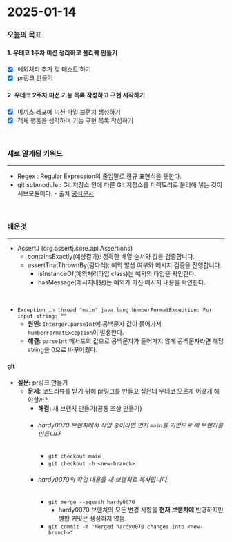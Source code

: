 # 2025-01-14

### 오늘의 목표

#### 1. 우테코 1주차 미션 정리하고 풀리퀘 만들기
- [x] 예외처리 추가 및 테스트 하기
- [x] pr링크 만들기

#### 2. 우테코 2주차 미션 기능 목록 작성하고 구현 시작하기
- [x] 미끼스 레포에 미션 파일 브랜치 생성하기
- [x] 객체 행동을 생각하며 기능 구현 목록 작성하기

<br>

### 새로 알게된 키워드
- - -
- Regex : Regular Expression의 줄임말로 정규 표현식을 뜻한다.
- git submodule : Git 저장소 안에 다른 Git 저장소를 디렉토리로 분리해 넣는 것이 서브모듈이다. - 출처 [공식문서](https://git-scm.com/book/ko/v2/Git-%EB%8F%84%EA%B5%AC-%EC%84%9C%EB%B8%8C%EB%AA%A8%EB%93%88 "git standard link")

<br>

### 배운것
- - -
- AssertJ (org.assertj.core.api.Assertions)
    - containsExactly(예상결과): 정확한 배열 순서와 값을 검증합니다.
    - assertThatThrownBy(람다식): 예외 발생 여부와 메시지 검증을 진행합니다.
        - isInstanceOf(예외처리타입.class)는 예외의 타입을 확인한다.
        - hasMessage(메시지내용)는 예외가 가진 메시지 내용을 확인한다.
        
<br>

- `Exception in thread "main" java.lang.NumberFormatException: For input string: ""`
    - **원인:** `Interger.parseInt`에 공백문자 값이 들어가서 `NumberFormatException`이 발생한다.
    - **해결:** `parseInt` 메서드의 값으로 공백문자가 들어가지 않게 공백문자라면 해당 string을 0으로 바꾸어줬다.


#### git
- **질문:** pr링크 만들기
    - **문제:** 코드리뷰를 받기 위해 pr링크를 만들고 싶은데 우테코 모르게 어떻게 해야할까?
        - **해결:** 새 브랜치 만들기(공통 조상 만들기)
        - ###### hardy0070 브랜치에서 작업 중이라면 먼저 `main`을 기반으로 새 브랜치를 만듭니다.
            - `git checkout main`
            - `git checkout -b <new-branch>`
        - ###### hardy0070의 작업 내용을 새 브랜치로 복사합니다.
            - `git merge --squash hardy0070` 
                - hardy0070 브랜치의 모든 변경 사항을 **현재 브랜치에** 반영하지만 병합 커밋은 생성하지 않음.
            - `git commit -m "Merged hardy0070 changes into <new-branch>"`
